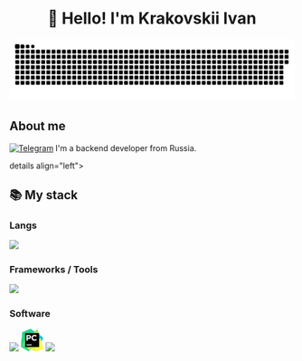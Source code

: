 <h1 align="center">👋 Hello! I'm Krakovskii Ivan </h1>

<p align="center">
 <img width="600" src="assets/github-snake.svg" alt="snake"/>
</p>

<div id="badges"
    <img src="https://komarev.com/ghpvc/?username=IKrakovskii&style=flat-square&color=blue" alt=""/>
</div>

## About me
[![Telegram](https://img.shields.io/badge/-Telegram-2CA5E0?style=flat&logo=telegram&logoColor=white)](https://t.me/ivkrak)
I'm a backend developer from Russia.  

details align="left">
  <summary><h2><b>📚 My stack</b></h2></summary>
  <p>
    <h3>Langs</h3>
    <img src="https://skillicons.dev/icons?i=py,postgres,sqlite&perline=7" />
    <h3>Frameworks / Tools</h3>
    <img src="https://skillicons.dev/icons?i=django,docker,git&perline=7" />
    <h3>Software</h3>
    <img src="https://skillicons.dev/icons?i=neovim&perline=7"/>
    <img width="40" src="assets/PyCharm_Icon.svg"/>
    <img width="40" src="https://skillicons.dev/icons?i=linux"/>
    <br>
  </p>
</details>
